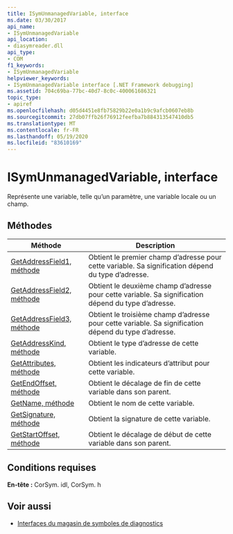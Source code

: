 ```yaml
---
title: ISymUnmanagedVariable, interface
ms.date: 03/30/2017
api_name:
- ISymUnmanagedVariable
api_location:
- diasymreader.dll
api_type:
- COM
f1_keywords:
- ISymUnmanagedVariable
helpviewer_keywords:
- ISymUnmanagedVariable interface [.NET Framework debugging]
ms.assetid: 704c69ba-77bc-40d7-8c0c-400061686321
topic_type:
- apiref
ms.openlocfilehash: d05d4451e8fb75829b22e0a1b9c9afcb0607eb8b
ms.sourcegitcommit: 27db07ffb26f76912feefba7b884313547410db5
ms.translationtype: MT
ms.contentlocale: fr-FR
ms.lasthandoff: 05/19/2020
ms.locfileid: "83610169"
---
```

# <a name="isymunmanagedvariable-interface"></a>ISymUnmanagedVariable, interface
Représente une variable, telle qu’un paramètre, une variable locale ou un champ.  
  
## <a name="methods"></a>Méthodes  
  
|Méthode|Description|  
|------------|-----------------|  
|[GetAddressField1, méthode](isymunmanagedvariable-getaddressfield1-method.md)|Obtient le premier champ d’adresse pour cette variable. Sa signification dépend du type d’adresse.|  
|[GetAddressField2, méthode](isymunmanagedvariable-getaddressfield2-method.md)|Obtient le deuxième champ d’adresse pour cette variable. Sa signification dépend du type d’adresse.|  
|[GetAddressField3, méthode](isymunmanagedvariable-getaddressfield3-method.md)|Obtient le troisième champ d’adresse pour cette variable. Sa signification dépend du type d’adresse.|  
|[GetAddressKind, méthode](isymunmanagedvariable-getaddresskind-method.md)|Obtient le type d’adresse de cette variable.|  
|[GetAttributes, méthode](isymunmanagedvariable-getattributes-method.md)|Obtient les indicateurs d’attribut pour cette variable.|  
|[GetEndOffset, méthode](isymunmanagedvariable-getendoffset-method.md)|Obtient le décalage de fin de cette variable dans son parent.|  
|[GetName, méthode](isymunmanagedvariable-getname-method.md)|Obtient le nom de cette variable.|  
|[GetSignature, méthode](isymunmanagedvariable-getsignature-method.md)|Obtient la signature de cette variable.|  
|[GetStartOffset, méthode](isymunmanagedvariable-getstartoffset-method.md)|Obtient le décalage de début de cette variable dans son parent.|  
  
## <a name="requirements"></a>Conditions requises  
 **En-tête :** CorSym. idl, CorSym. h  
  
## <a name="see-also"></a>Voir aussi

- [Interfaces du magasin de symboles de diagnostics](diagnostics-symbol-store-interfaces.md)
